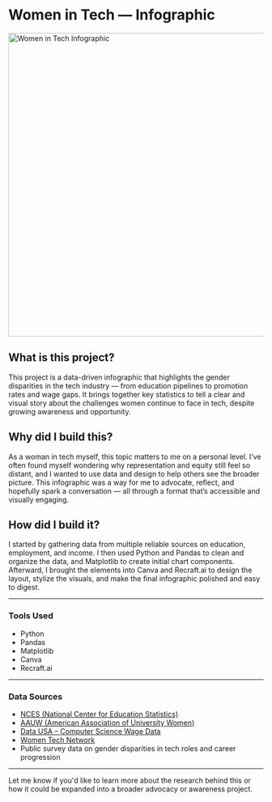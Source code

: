 # Women in Tech — Infographic

<img src="../images/Women-in-Tech.png" alt="Women in Tech Infographic" width="600"/>

## What is this project?

This project is a data-driven infographic that highlights the gender disparities in the tech industry — from education pipelines to promotion rates and wage gaps. It brings together key statistics to tell a clear and visual story about the challenges women continue to face in tech, despite growing awareness and opportunity.

## Why did I build this?

As a woman in tech myself, this topic matters to me on a personal level. I’ve often found myself wondering why representation and equity still feel so distant, and I wanted to use data and design to help others see the broader picture. This infographic was a way for me to advocate, reflect, and hopefully spark a conversation — all through a format that’s accessible and visually engaging.

## How did I build it?

I started by gathering data from multiple reliable sources on education, employment, and income. I then used Python and Pandas to clean and organize the data, and Matplotlib to create initial chart components. Afterward, I brought the elements into Canva and Recraft.ai to design the layout, stylize the visuals, and make the final infographic polished and easy to digest.

---

### Tools Used

- Python  
- Pandas  
- Matplotlib  
- Canva  
- Recraft.ai  

---

### Data Sources

- [NCES (National Center for Education Statistics)](https://nces.ed.gov/)
- [AAUW (American Association of University Women)](https://www.aauw.org/)
- [Data USA – Computer Science Wage Data](https://datausa.io/)
- [Women Tech Network](https://womentech.net/)
- Public survey data on gender disparities in tech roles and career progression

---

Let me know if you'd like to learn more about the research behind this or how it could be expanded into a broader advocacy or awareness project.

